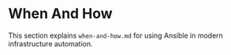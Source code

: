 # When And How

This section explains `when-and-how.md` for using Ansible in modern infrastructure automation.